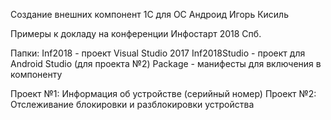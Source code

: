 Создание внешних компонент 1С для ОС Андроид
Игорь Кисиль

Примеры к докладу на конференции Инфостарт 2018 Спб.

Папки:
  Inf2018 - проект Visual Studio 2017
  Inf2018Studio - проект для Android Studio (для проекта №2)
  Package - манифесты для включения в компоненту
  
  Проект №1: Информация об устройстве (серийный номер)
  Проект №2: Отслеживание блокировки и разблокировки устройства
